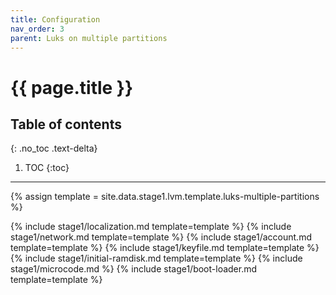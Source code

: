 ```yaml
---
title: Configuration
nav_order: 3
parent: Luks on multiple partitions
---
```


# {{ page.title }}

## Table of contents
{: .no_toc .text-delta}

1. TOC
{:toc}

---

{% assign template = site.data.stage1.lvm.template.luks-multiple-partitions %}

{% include stage1/localization.md template=template %}
{% include stage1/network.md template=template %}
{% include stage1/account.md template=template %}
{% include stage1/keyfile.md template=template %}
{% include stage1/initial-ramdisk.md template=template %}
{% include stage1/microcode.md %}
{% include stage1/boot-loader.md template=template %}
